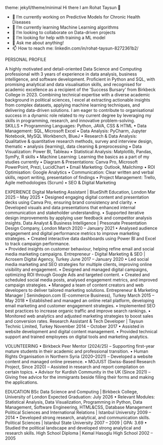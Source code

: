 theme: jekyll/theme/minimal
Hi there I am Rohat Taysun 👋

- 🔭 I’m currently working on Predictive Models for Chronic Health Diseases
- 🌱 I’m currently learning Machine Learning algorithms
- 👯 I’m looking to collaborate on Data-driven projects
- 🤔 I’m looking for help with training a ML model 
- 💬 Ask me about anything!
- 📫 How to reach me: linkedin.com/in/rohat-taysun-8272361b2/

PERSONAL PROFILE  
 
A highly motivated and detail-oriented Data Science and Computing professional with 3 years of experience in data analysis, business intelligence, and software development. Proficient in Python and SQL, with promising analytical and data visualisation skills, and recognised for academic excellence as a recipient of the 'Success Bursary' from Birkbeck College in 2023. Combining technical expertise with a diverse academic background in political sciences, I excel at extracting actionable insights from complex datasets, applying machine learning techniques, and delivering data-driven solutions. I am eager to contribute to organisational success in a dynamic role related to my current degree by leveraging my skills in programming, research, and innovative problem-solving.  
SKILLS 
•	Programming Languages: Python, JAVA, CSS & HTML
•	Data Management: SQL, Microsoft Excel
•	Data Analysis: PyCharm, Jupyter Notebook, MySQL Workbench, BlueJ
•	Research & Data Analysis: Qualitative & quantitative research methods, survey and interview design, thematic 
•   analysis (learning), data cleaning & preprocessing
•	Data Visualization: Power BI, Tableau
•	Statistical Analysis: Matplotlib, Pandas, SymPy, R skills
•	Machine Learning: Learning the basics as a part of my studies currently 
•	Diagram & Presentations: Canva Pro, Microsoft PowerPoint, Prezi, LucidChart
•	Email Marketing: Outlook, Mailchimp 
•	ROI Optimisation: Google Analytics
•	Communication: Clear written and verbal skills, report writing, presentation of findings
•	Project Management: Trello, Agile methodologies (Scrum) 
•	SEO & Digital Marketing
  
EXPERIENCE 
Digital Marketing Assistant | BlueShift Education, London 
Mar 2025 – May 2025
•	Designed engaging digital content and presentation decks using Canva Pro, ensuring brand consistency and clarity.
•	Developed visuals and data presentations that enhanced internal communication and stakeholder understanding.
•	Supported iterative design improvements by applying user feedback and competitor analysis insights.
Data Analyst & Business Intelligence | Presonate Presentation Design Company, London 
March 2020 – January 2021 
•	Analysed audience engagement and digital performance metrics to improve marketing strategies. 
•	Created interactive data dashboards using Power BI and Excel to track campaign performance.  
•	Provided insights on customer behaviour, helping refine email and social media marketing campaigns. 
Entrepreneur - Digital Marketing & SEO | Acrosem Digital Agency, Turkey 
June 2017 – January 2020 
•	Led social media marketing and SEO strategies for multiple clients, improving online visibility and engagement. 
•	Designed and managed digital campaigns, optimizing ROI through Google Ads and targeted content. 
•	Created and scheduled social media posts, analysed engagement metrics, and improved campaign strategies. 
•	Managed a team of content creators and web developers to deliver tailored marketing solutions. 
Entrepreneur & Marketing Manager | Senindepon.com (E-commerce Business), Turkey 
March 2015 – May 2018 
•	Established and managed an online retail platform, developing email marketing and customer engagement strategies. 
•	Implemented SEO best practices to increase organic traffic and improve search rankings. 
•	Monitored web analytics and adjusted marketing strategies to boost sales and conversion rates. 
Research Assistant & Tech Developer | Taysun Technic Limited, Turkey November 2014 – October 2017 
•	Assisted in website development and digital content management. 
•	Provided technical support and trained employees on digital tools and marketing analytics. 
  
VOLUNTEERING 
•	Birkbeck Peer Mentor (2024/25) – Supporting first-year mature students in their academic and professional transition. 
•	Human Rights Organisation in Northern Syria (2020–2021) – Developed a website content and managed online presence. 
•	MOJUST (Swiss-Based Research Project, Since 2020) – Assisted in research and report compilation on certain topics. 
•	Advisor for Kurdish Community in the UK (Since 2021) – Giving free advice for the immigrants beside filling their forms and making the applications.  
 
EDUCATION 
BSc Data Science and Computing | Birkbeck College, University of London 
Expected Graduation: July 2026 
• 	Relevant Modules: Statistical Analysis, Data Visualization, Programming in Python, Data Management, Software Engineering, HTML&CSS, Database Management 
Political Sciences and International Relations | Istanbul University 
2009 – 2014 
	• 	Developed strong research, analytical, and communication skills. 
Political Sciences | Istanbul State University 
2007 – 2009 | GPA: 3.69 
• 	Studied the political landscape and developed strong analytical and research skills. 
High School Diploma | Kemal Hasoglu High School 2002 – 2005 


